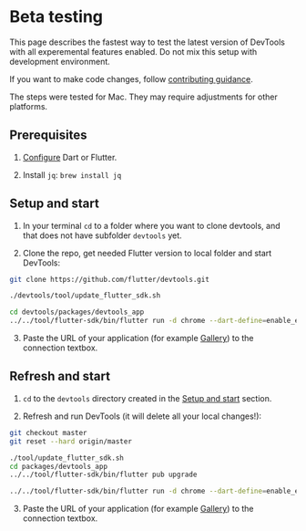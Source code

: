 # Beta testing

This page describes the fastest way to test the latest version of DevTools with all experemental features enabled. Do not mix this setup with development environment.

If you want to make code changes, follow [contributing guidance](https://github.com/flutter/devtools/blob/master/CONTRIBUTING.md).

The steps were tested for Mac. They may require adjustments for other platforms.

## Prerequisites

1. [Configure](https://docs.flutter.dev/get-started/install) Dart or Flutter.

2. Install `jq`: `brew install jq`

## Setup and start

1. In your terminal `cd` to a folder where you want to clone devtools, and that does not have subfolder `devtools` yet.

2. Clone the repo, get needed Flutter version to local folder and start DevTools:

```bash
git clone https://github.com/flutter/devtools.git

./devtools/tool/update_flutter_sdk.sh

cd devtools/packages/devtools_app
../../tool/flutter-sdk/bin/flutter run -d chrome --dart-define=enable_experiments=true
```

3. Paste the URL of your application (for example [Gallery](https://github.com/flutter/devtools/blob/master/CONTRIBUTING.md#connect-to-application)) to the connection textbox.

## Refresh and start

1. `cd` to the `devtools` directory created in the [Setup and start](#setup-and-start) section.

2. Refresh and run DevTools (it will delete all your local changes!):

```bash
git checkout master
git reset --hard origin/master

./tool/update_flutter_sdk.sh
cd packages/devtools_app
../../tool/flutter-sdk/bin/flutter pub upgrade

../../tool/flutter-sdk/bin/flutter run -d chrome --dart-define=enable_experiments=true
```

3. Paste the URL of your application (for example [Gallery](https://github.com/flutter/devtools/blob/master/CONTRIBUTING.md#connect-to-application)) to the connection textbox.
